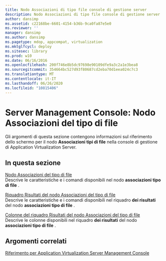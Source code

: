 ```yaml
---
title: Nodo Associazioni di tipo file console di gestione server
description: Nodo Associazioni di tipo file console di gestione server
author: dansimp
ms.assetid: c22168be-6601-4154-b36b-9ca0fa87e5e0
ms.reviewer: ''
manager: dansimp
ms.author: dansimp
ms.pagetype: mdop, appcompat, virtualization
ms.mktglfcycl: deploy
ms.sitesec: library
ms.prod: w10
ms.date: 06/16/2016
ms.openlocfilehash: 200f746e8b5dc97698e90109dfe9a3c2a1e3bea8
ms.sourcegitcommit: 354664bc527d93f80687cd2eba70d1eea024c7c3
ms.translationtype: MT
ms.contentlocale: it-IT
ms.lasthandoff: 06/26/2020
ms.locfileid: "10815406"
---
```

# Server Management Console: Nodo Associazioni del tipo di file


Gli argomenti di questa sezione contengono informazioni sul riferimento dello schermo per il nodo **Associazioni tipi di file** nella console di gestione di Application Virtualization Server.

## In questa sezione


<a href="" id="file-type-associations-node"></a>[Nodo Associazioni del tipo di file](file-type-associations-node.md)  
Descrive le caratteristiche e i comandi disponibili nel nodo **associazioni tipo di file** .

<a href="" id="file-type-associations-results-pane"></a>[Riquadro Risultati del nodo Associazioni del tipo di file](file-type-associations-results-pane.md)  
Descrive le caratteristiche e i comandi disponibili nel riquadro **dei risultati** del nodo **associazioni tipo di file** .

<a href="" id="file-type-associations-results-pane-columns"></a>[Colonne del riquadro Risultati del nodo Associazioni del tipo di file](file-type-associations-results-pane-columns.md)  
Descrive le colonne disponibili nel riquadro **dei risultati** del nodo **associazioni tipo di file** .

## Argomenti correlati


[Riferimento per Application Virtualization Server Management Console](application-virtualization-server-management-console-reference.md)

 

 





